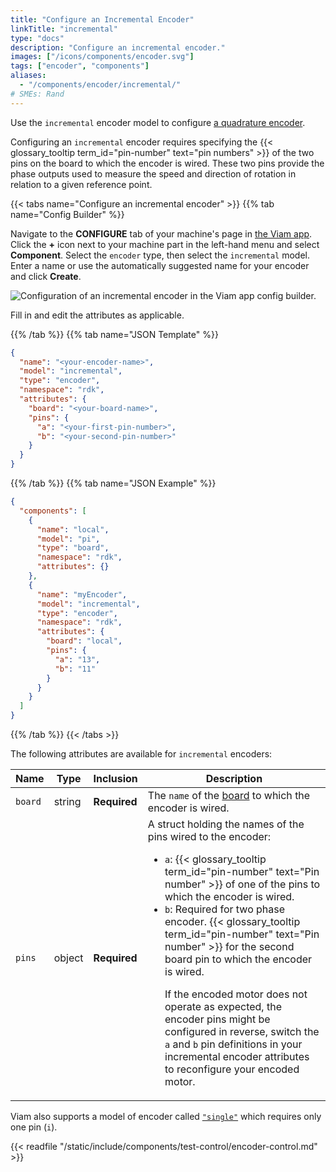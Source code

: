 ```yaml
---
title: "Configure an Incremental Encoder"
linkTitle: "incremental"
type: "docs"
description: "Configure an incremental encoder."
images: ["/icons/components/encoder.svg"]
tags: ["encoder", "components"]
aliases:
  - "/components/encoder/incremental/"
# SMEs: Rand
---
```


Use the `incremental` encoder model to configure [a quadrature encoder](https://en.wikipedia.org/wiki/Incremental_encoder).

Configuring an `incremental` encoder requires specifying the {{< glossary_tooltip term_id="pin-number" text="pin numbers" >}} of the two pins on the board to which the encoder is wired.
These two pins provide the phase outputs used to measure the speed and direction of rotation in relation to a given reference point.

{{< tabs name="Configure an incremental encoder" >}}
{{% tab name="Config Builder" %}}

Navigate to the **CONFIGURE** tab of your machine's page in [the Viam app](https://app.viam.com).
Click the **+** icon next to your machine part in the left-hand menu and select **Component**.
Select the `encoder` type, then select the `incremental` model.
Enter a name or use the automatically suggested name for your encoder and click **Create**.

![Configuration of an incremental encoder in the Viam app config builder.](/components/encoder/configure-incremental.png)

Fill in and edit the attributes as applicable.

{{% /tab %}}
{{% tab name="JSON Template" %}}

```json {class="line-numbers linkable-line-numbers"}
{
  "name": "<your-encoder-name>",
  "model": "incremental",
  "type": "encoder",
  "namespace": "rdk",
  "attributes": {
    "board": "<your-board-name>",
    "pins": {
      "a": "<your-first-pin-number>",
      "b": "<your-second-pin-number>"
    }
  }
}
```

{{% /tab %}}
{{% tab name="JSON Example" %}}

```json {class="line-numbers linkable-line-numbers"}
{
  "components": [
    {
      "name": "local",
      "model": "pi",
      "type": "board",
      "namespace": "rdk",
      "attributes": {}
    },
    {
      "name": "myEncoder",
      "model": "incremental",
      "type": "encoder",
      "namespace": "rdk",
      "attributes": {
        "board": "local",
        "pins": {
          "a": "13",
          "b": "11"
        }
      }
    }
  ]
}
```

{{% /tab %}}
{{< /tabs >}}

The following attributes are available for `incremental` encoders:

<!-- prettier-ignore -->
| Name | Type | Inclusion | Description |
| ---- | ---- | --------- | ----------- |
| `board` | string | **Required** | The `name` of the [board](/components/board/) to which the encoder is wired. |
| `pins` | object | **Required** | A struct holding the names of the pins wired to the encoder: <ul> <li> <code>a</code>: {{< glossary_tooltip term_id="pin-number" text="Pin number" >}} of one of the pins to which the encoder is wired. </li> <li> <code>b</code>: Required for two phase encoder. {{< glossary_tooltip term_id="pin-number" text="Pin number" >}} for the second board pin to which the encoder is wired. </li><p>If the encoded motor does not operate as expected, the encoder pins might be configured in reverse, switch the <code>a</code> and <code>b</code> pin definitions in your incremental encoder attributes to reconfigure your encoded motor.</p> </ul> |

Viam also supports a model of encoder called [`"single"`](../single/) which requires only one pin (`i`).

{{< readfile "/static/include/components/test-control/encoder-control.md" >}}
